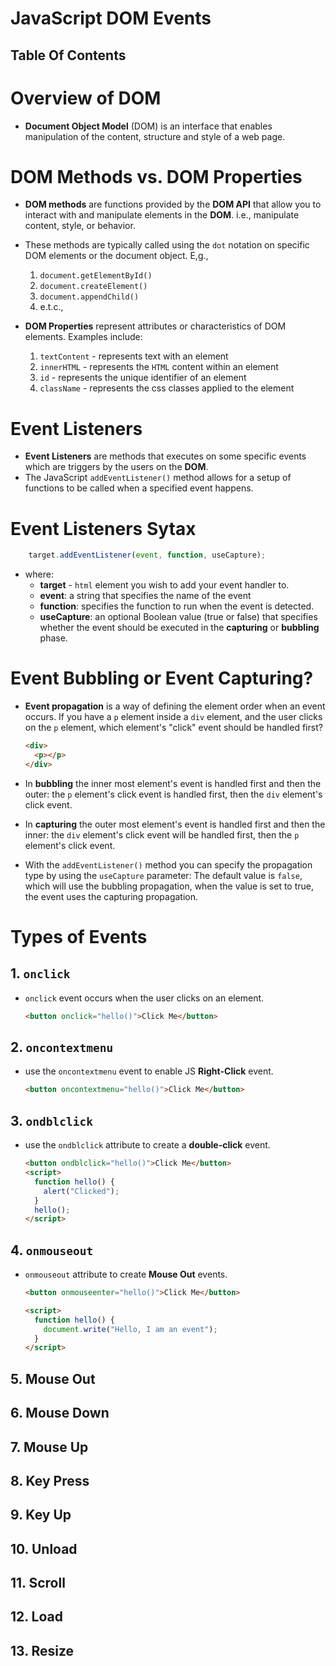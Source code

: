 # JavaScript DOM Events

## Table Of Contents

# Overview of DOM

- **Document Object Model** (DOM) is an interface that enables manipulation of the content, structure and style of a web page.

# DOM Methods vs. DOM Properties

- **DOM methods** are functions provided by the **DOM API** that allow you to interact with and manipulate elements in the **DOM**. i.e., manipulate content, style, or behavior.
- These methods are typically called using the `dot` notation on specific DOM elements or the document object. E,g.,

  1. `document.getElementById()`
  2. `document.createElement()`
  3. `document.appendChild()`
  4. e.t.c.,

- **DOM Properties** represent attributes or characteristics of DOM elements. Examples include:
  1. `textContent` - represents text with an element
  2. `innerHTML` - represents the `HTML` content within an element
  3. `id` - represents the unique identifier of an element
  4. `className` - represents the css classes applied to the element

# Event Listeners

- **Event Listeners** are methods that executes on some specific events which are triggers by the users on the **DOM**.
- The JavaScript `addEventListener()` method allows for a setup of functions to be called when a specified event happens.

# Event Listeners Sytax

```js
    target.addEventListener(event, function, useCapture);
```

- where:
  - **target** - `html` element you wish to add your event handler to.
  - **event**: a string that specifies the name of the event
  - **function**: specifies the function to run when the event is detected.
  - **useCapture**: an optional Boolean value (true or false) that specifies whether the event should be executed in the **capturing** or **bubbling** phase.

# Event Bubbling or Event Capturing?

- **Event propagation** is a way of defining the element order when an event occurs. If you have a `p` element inside a `div` element, and the user clicks on the `p` element, which element's "click" event should be handled first?

  ```html
  <div>
    <p></p>
  </div>
  ```

- In **bubbling** the inner most element's event is handled first and then the outer: the `p` element's click event is handled first, then the `div` element's click event.
- In **capturing** the outer most element's event is handled first and then the inner: the `div` element's click event will be handled first, then the `p` element's click event.
- With the `addEventListener()` method you can specify the propagation type by using the `useCapture` parameter: The default value is `false`, which will use the bubbling propagation, when the value is set to true, the event uses the capturing propagation.

# Types of Events

## 1. `onclick`

- `onclick` event occurs when the user clicks on an element.

  ```html
  <button onclick="hello()">Click Me</button>
  ```

## 2. `oncontextmenu`

- use the `oncontextmenu` event to enable JS **Right-Click** event.

  ```html
  <button oncontextmenu="hello()">Click Me</button>
  ```

## 3. `ondblclick`

- use the `ondblclick` attribute to create a **double-click** event.

  ```html
  <button ondblclick="hello()">Click Me</button>
  <script>
    function hello() {
      alert("Clicked");
    }
    hello();
  </script>
  ```

## 4. `onmouseout`

- `onmouseout` attribute to create **Mouse Out** events.

  ```html
  <button onmouseenter="hello()">Click Me</button>

  <script>
    function hello() {
      document.write("Hello, I am an event");
    }
  </script>
  ```

## 5. Mouse Out

## 6. Mouse Down

## 7. Mouse Up

## 8. Key Press

## 9. Key Up

## 10. Unload

## 11. Scroll

## 12. Load

## 13. Resize

